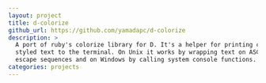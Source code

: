 ```yaml
---
layout: project
title: d-colorize
github_url: https://github.com/yamadapc/d-colorize
description: >
  A port of ruby's colorize library for D. It's a helper for printing colored or
  styled text to the terminal. On Unix it works by wrapping text on ASCII
  escape sequences and on Windows by calling system console functions.
categories: projects
---
```

